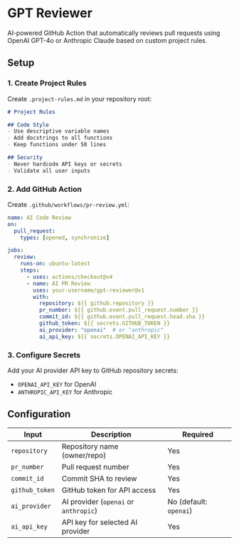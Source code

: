 # GPT Reviewer

AI-powered GitHub Action that automatically reviews pull requests using OpenAI GPT-4o or Anthropic Claude based on custom project rules.

## Setup

### 1. Create Project Rules

Create `.project-rules.md` in your repository root:

```markdown
# Project Rules

## Code Style
- Use descriptive variable names
- Add docstrings to all functions
- Keep functions under 50 lines

## Security
- Never hardcode API keys or secrets
- Validate all user inputs
```

### 2. Add GitHub Action

Create `.github/workflows/pr-review.yml`:

```yaml
name: AI Code Review
on:
  pull_request:
    types: [opened, synchronize]

jobs:
  review:
    runs-on: ubuntu-latest
    steps:
      - uses: actions/checkout@v4
      - name: AI PR Review
        uses: your-username/gpt-reviewer@v1
        with:
          repository: ${{ github.repository }}
          pr_number: ${{ github.event.pull_request.number }}
          commit_id: ${{ github.event.pull_request.head.sha }}
          github_token: ${{ secrets.GITHUB_TOKEN }}
          ai_provider: "openai"  # or "anthropic"
          ai_api_key: ${{ secrets.OPENAI_API_KEY }}
```

### 3. Configure Secrets

Add your AI provider API key to GitHub repository secrets:
- `OPENAI_API_KEY` for OpenAI
- `ANTHROPIC_API_KEY` for Anthropic

## Configuration

| Input | Description | Required |
|-------|-------------|----------|
| `repository` | Repository name (owner/repo) | Yes |
| `pr_number` | Pull request number | Yes |
| `commit_id` | Commit SHA to review | Yes |
| `github_token` | GitHub token for API access | Yes |
| `ai_provider` | AI provider (`openai` or `anthropic`) | No (default: `openai`) |
| `ai_api_key` | API key for selected AI provider | Yes |
